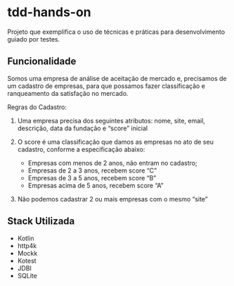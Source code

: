 # tdd-hands-on

Projeto que exemplifica o uso de técnicas e práticas para desenvolvimento guiado por testes.

## Funcionalidade

Somos uma empresa de análise de aceitação de mercado e, precisamos de um cadastro de empresas, para que possamos fazer classificação e ranqueamento da satisfação no mercado.

Regras do Cadastro:
 
1. Uma empresa precisa dos seguintes atributos: nome, site, email, descrição, data da fundação e “score” inicial

2. O score é uma classificação que damos as empresas no ato de seu cadastro, conforme a especificação abaixo: 
    
    - Empresas com menos de 2 anos, não entram no cadastro;
    - Empresas de 2 a 3 anos, recebem score “C”
    - Empresas de 3 a 5 anos, recebem score “B”
    - Empresas acima de 5 anos, recebem score “A”

3. Não podemos cadastrar 2 ou mais empresas com o mesmo “site”

## Stack Utilizada

* Kotlin
* http4k
* Mockk
* Kotest
* JDBI
* SQLite
